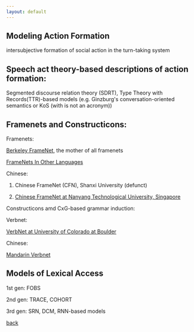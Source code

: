 ```yaml
---
layout: default
---
```


## Modeling Action Formation

intersubjective formation of social action in the turn-taking system 

## Speech act theory-based descriptions of action formation:

Segmented discourse relation theory (SDRT), Type Theory with Records(TTR)-based models (e.g. Ginzburg's conversation-oriented semantics or KoS (with is not an acronym))


## Framenets and Constructicons:

Framenets:

 <a href="https://framenet.icsi.berkeley.edu/fndrupal/">Berkeley FrameNet</a>, the mother of all framenets
 
 <a href="https://framenet.icsi.berkeley.edu/fndrupal/framenets_in_other_languages">FrameNets In Other Languages</a> 
 
Chinese:

1. Chinese FrameNet (CFN), Shanxi University (defunct)

2. <a href="http://nlg.csie.ntu.edu.tw/nlpresource/FrameNet/CFN-Lex/">Chinese FrameNet at Nanyang Technological University, Singapore</a> 

Constructicons amd CxG-based grammar induction: 

Verbnet:

<a href="https://verbs.colorado.edu/~mpalmer/projects/verbnet.html">VerbNet at University of Colorado at Boulder</a> 

Chinese:

<a href="http://verbnet.lt.cityu.edu.hk/#/">Mandarin Verbnet</a> 

## Models of Lexical Access

1st gen: FOBS 

2nd gen: TRACE, COHORT 

3rd gen: SRN, DCM, RNN-based models 



[back](./)
